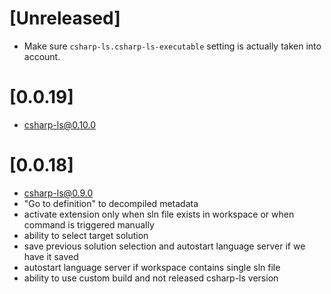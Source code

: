 # [Unreleased]
- Make sure `csharp-ls.csharp-ls-executable` setting is actually taken into account.

# [0.0.19]
- [csharp-ls@0.10.0](https://github.com/razzmatazz/csharp-language-server/releases/tag/0.10.0)

# [0.0.18]
- [csharp-ls@0.9.0](https://github.com/razzmatazz/csharp-language-server/releases/tag/0.9.0)
- "Go to definition" to decompiled metadata
- activate extension only when sln file exists in workspace or when command is triggered manually
- ability to select target solution
- save previous solution selection and autostart language server if we have it saved
- autostart language server if workspace contains single sln file
- ability to use custom build and not released csharp-ls version
